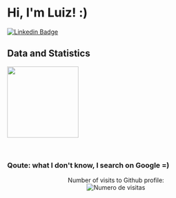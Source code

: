   
# Hi, I'm Luiz! :)

<!-- [![Github Badge](https://img.shields.io/badge/-Github-000?style=flat-square&logo=Github&logoColor=white&link=https://github.com/J0se-Luiz)](https://github.com/J0se-Luiz) -->
[![Linkedin Badge](https://img.shields.io/badge/-LinkedIn-blue?style=flat-square&logo=Linkedin&logoColor=white&link=https://www.linkedin.com/in/luiz-santos-516182216//)](https://www.linkedin.com/in/luiz-santos-516182216/)


<!-- ### About me
I currently work with React/Styled Components/Next/ApolloGraphql/Story Book/Jest.
Motivated by new experiences and new knowledge, but always focused on improving certain subjects/technologies.
Passionate about technology since when I understand myself by people =)

### Courses
- [Alura](https://cursos.alura.com.br/user/joseluizsantos231293/fullCertificate/1cf1fd2c9b77cd6df85a1f9691f64a4a) ✍🏼 - These are technical courses in various technologies, such as React, Styled Components, Jest, Typescript, Git and more

- [School Of Net](https://schoolofnet-allcourses-jose-luiz.surge.sh/) ✍🏼 - These are technical courses in various technologies, such as Next, Angular, Javascript, Redux, Webpack and much more =) -->

<!-- - [Blog]() ✍🏼 - -->
<!-- - [Website]) 💻- -->

## Data and Statistics
<p align="left"> 
  <img height='165' src="https://github-readme-stats.vercel.app/api?username=J0se-Luiz&show_icons=true&theme=dark&hide=contribs,prs&count_private=true"></img>
<!--  <img src="https://github-readme-stats.vercel.app/api/top-langs/?username=J0se-Luiz&layout=compact&langs_count=10&theme=dark"></img> -->
</p>
<br>

<!-- ![Snake animation](https://github.com/J0se-Luiz/J0se-Luiz/blob/output/github-contribution-grid-snake.svg) -->


### Qoute: what I don't know, I search on Google =)
  <p align="center">
    Number of visits to Github profile: <br> <img src="https://profile-counter.glitch.me/J0se-Luiz/count.svg" alt="Numero de visitas">
</p>
